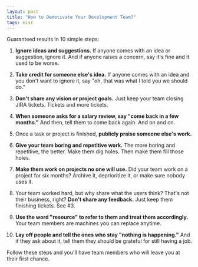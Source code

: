 ```yaml
---
layout: post
title: "How to Demotivate Your Development Team?"
tags: misc
---
```


Guaranteed results in 10 simple steps:

1. **Ignore ideas and suggestions.** If anyone comes with an idea or suggestion, ignore it. And if anyone raises a concern, say it's fine and it used to be worse.

2. **Take credit for someone else's idea.** If anyone comes with an idea and you don't want to ignore it, say "oh, that was what I told you we should do."

3. **Don't share any vision or project goals.** Just keep your team closing JIRA tickets. Tickets and more tickets.

4. **When someone asks for a salary review, say "come back in a few months."** And then, tell them to come back again. And on and on.

5. Once a task or project is finished, **publicly praise someone else's work.**

6. **Give your team boring and repetitive work.** The more boring and repetitive, the better. Make them dig holes. Then make them fill those holes.

7. **Make them work on projects no one will use.** Did your team work on a project for six months? Archive it, deprioritize it, or make sure nobody uses it.

8. Your team worked hard, but why share what the users think? That's not their business, right? **Don't share any feedback.** Just keep them finishing tickets. See #3.

9. **Use the word "resource" to refer to them and treat them accordingly.** Your team members are machines you can replace anytime.

10. **Lay off people and tell the ones who stay "nothing is happening."** And if they ask about it, tell them they should be grateful for still having a job.

Follow these steps and you'll have team members who will leave you at their first chance.
